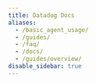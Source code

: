 ```yaml
---
title: Datadog Docs
aliases:
  - /basic_agent_usage/
  - /guides/
  - /faq/
  - /docs/
  - /guides/overview/
disable_sidebar: true
---
```

